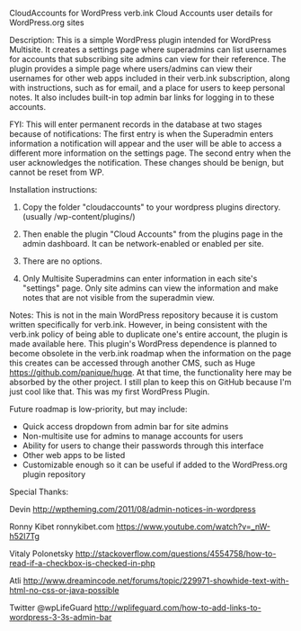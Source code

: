 CloudAccounts for WordPress
verb.ink Cloud Accounts user details for WordPress.org sites

Description:
This is a simple WordPress plugin intended for WordPress Multisite. It creates a settings page where superadmins can list usernames for accounts that subscribing site admins can view for their reference. The plugin provides a simple page where users/admins can view their usernames for other web apps included in their verb.ink subscription, along with instructions, such as for email, and a place for users to keep personal notes. It also includes built-in top admin bar links for logging in to these accounts.

FYI: This will enter permanent records in the database at two stages because of notifications: The first entry is when the Superadmin enters information a notification will appear and the user will be able to access a different more information on the settings page. The second entry when the user acknowledges the notification. These changes should be benign, but cannot be reset from WP.

Installation instructions:

1. Copy the folder "cloudaccounts" to your wordpress plugins directory. (usually /wp-content/plugins/)

2. Then enable the plugin "Cloud Accounts" from the plugins page in the admin dashboard. It can be network-enabled or enabled per site.

3. There are no options.

4. Only Multisite Superadmins can enter information in each site's "settings" page. Only site admins can view the information and make notes that are not visible from the superadmin view.

Notes:
This is not in the main WordPress repository because it is custom written specifically for verb.ink. However, in being consistent with the verb.ink policy of being able to duplicate one's entire account, the plugin is made available here. This plugin's WordPress dependence is planned to become obsolete in the verb.ink roadmap when the information on the page this creates can be accessed through another CMS, such as Huge https://github.com/panique/huge. At that time, the functionality here may be absorbed by the other project. I still plan to keep this on GitHub because I'm just cool like that. This was my first WordPress Plugin.

Future roadmap is low-priority, but may include:
- Quick access dropdown from admin bar for site admins
- Non-multisite use for admins to manage accounts for users
- Ability for users to change their passwords through this interface
- Other web apps to be listed
- Customizable enough so it can be useful if added to the WordPress.org plugin repository

Special Thanks:

Devin
http://wptheming.com/2011/08/admin-notices-in-wordpress

Ronny Kibet ronnykibet.com
https://www.youtube.com/watch?v=_nW-h52I7Tg

Vitaly Polonetsky
http://stackoverflow.com/questions/4554758/how-to-read-if-a-checkbox-is-checked-in-php

Atli
http://www.dreamincode.net/forums/topic/229971-showhide-text-with-html-no-css-or-java-possible

Twitter @wpLifeGuard
http://wplifeguard.com/how-to-add-links-to-wordpress-3-3s-admin-bar
